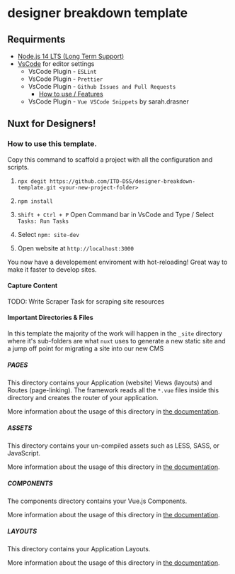 # designer breakdown template

## Requirments

- [Node.js 14 LTS (Long Term Support)](https://nodejs.org/en/)
- [VsCode](https://code.visualstudio.com/) for editor settings
    - VsCode Plugin - `ESLint`
    - VsCode Plugin - `Prettier`
    - VsCode Plugin - `Github Issues and Pull Requests`
        - [How to use / Features](https://code.visualstudio.com/docs/editor/github)
    - VsCode Plugin - `Vue VSCode Snippets` by sarah.drasner

## Nuxt for Designers!

### How to use this template.

Copy this command to scaffold a project with all the configuration and scripts.

1. `npx degit https://github.com/ITD-DSS/designer-breakdown-template.git <your-new-project-folder>`

2. `npm install`

3. `Shift + Ctrl + P` Open Command bar in VsCode and Type / Select `Tasks: Run Tasks`

4. Select `npm: site-dev`

5. Open website at `http://localhost:3000` 

You now have a developement enviroment with hot-reloading! Great way to make it faster to develop sites.


#### Capture Content

TODO: Write Scraper Task for scraping site resources

#### Important Directories & Files

In this template the majority of the work will happen in the `_site` directory where it's sub-folders are what `nuxt`
uses to generate a new static site and a jump off point for migrating a site into our new CMS

##### PAGES

This directory contains your Application (website) Views (layouts) and Routes (page-linking).
The framework reads all the `*.vue` files inside this directory and creates the router of your application.

More information about the usage of this directory in [the documentation](https://nuxtjs.org/guide/routing).

##### ASSETS

This directory contains your un-compiled assets such as LESS, SASS, or JavaScript.

More information about the usage of this directory in [the documentation](https://nuxtjs.org/guide/assets#webpacked).

##### COMPONENTS

The components directory contains your Vue.js Components.

More information about the usage of this directory in [the documentation](https://nuxtjs.org/guides/features/nuxt-components/).

##### LAYOUTS

This directory contains your Application Layouts.

More information about the usage of this directory in [the documentation](https://nuxtjs.org/guide/views#layouts).